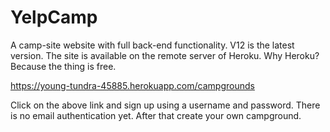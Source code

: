 # YelpCamp
A camp-site website with full back-end functionality. 
V12 is the latest version. 
The site is available on the remote server of Heroku. 
Why Heroku?
Because the thing is free. 

https://young-tundra-45885.herokuapp.com/campgrounds

Click on the above link and sign up using a username and password. There is no email authentication yet. After that create your own campground. 


